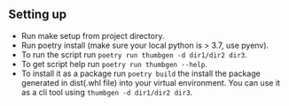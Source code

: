 ## Setting up
* Run make setup from project directory.
* Run poetry install (make sure your local python is > 3.7, use pyenv).
* To run the script run `poetry run thumbgen -d dir1/dir2 dir3`.
* To get script help run `poetry run thumbgen --help`.
* To install it as a package run `poetry build` the install the package generated in dist(.whl file) into your virtual environment. You can use it as a cli tool using `thumbgen -d dir1/dir2 dir3`.
